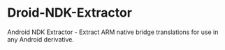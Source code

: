 # Droid-NDK-Extractor
Android NDK Extractor - Extract ARM native bridge translations for use in any Android derivative.
